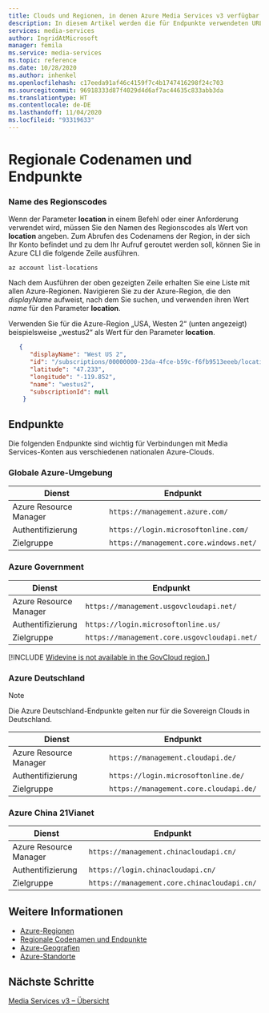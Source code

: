 ```yaml
---
title: Clouds und Regionen, in denen Azure Media Services v3 verfügbar ist
description: In diesem Artikel werden die für Endpunkte verwendeten URL und die Regionscodes erläutert.
services: media-services
author: IngridAtMicrosoft
manager: femila
ms.service: media-services
ms.topic: reference
ms.date: 10/28/2020
ms.author: inhenkel
ms.openlocfilehash: c17eeda91af46c4159f7c4b1747416298f24c703
ms.sourcegitcommit: 96918333d87f4029d4d6af7ac44635c833abb3da
ms.translationtype: HT
ms.contentlocale: de-DE
ms.lasthandoff: 11/04/2020
ms.locfileid: "93319633"
---
```

# <a name="regional-code-names-and-endpoints"></a>Regionale Codenamen und Endpunkte

### <a name="region-code-name"></a>Name des Regionscodes

Wenn der Parameter **location** in einem Befehl oder einer Anforderung verwendet wird, müssen Sie den Namen des Regionscodes als Wert von **location** angeben. Zum Abrufen des Codenamens der Region, in der sich Ihr Konto befindet und zu dem Ihr Aufruf geroutet werden soll, können Sie in Azure CLI die folgende Zeile ausführen.

```azurecli-interactive
az account list-locations
```

Nach dem Ausführen der oben gezeigten Zeile erhalten Sie eine Liste mit allen Azure-Regionen. Navigieren Sie zu der Azure-Region, die den *displayName* aufweist, nach dem Sie suchen, und verwenden ihren Wert *name* für den Parameter **location**.

Verwenden Sie für die Azure-Region „USA, Westen 2“ (unten angezeigt) beispielsweise „westus2“ als Wert für den Parameter **location**.

```json
   {
      "displayName": "West US 2",
      "id": "/subscriptions/00000000-23da-4fce-b59c-f6fb9513eeeb/locations/westus2",
      "latitude": "47.233",
      "longitude": "-119.852",
      "name": "westus2",
      "subscriptionId": null
    }
```

## <a name="endpoints"></a>Endpunkte  

Die folgenden Endpunkte sind wichtig für Verbindungen mit Media Services-Konten aus verschiedenen nationalen Azure-Clouds.

### <a name="global-azure"></a>Globale Azure-Umgebung

| Dienst | Endpunkt |
| ------- | -------- |
| Azure Resource Manager |  `https://management.azure.com/` |
| Authentifizierung | `https://login.microsoftonline.com/` |
| Zielgruppe | `https://management.core.windows.net/` |

### <a name="azure-government"></a>Azure Government

| Dienst | Endpunkt |
| ------- | -------- |
| Azure Resource Manager |  `https://management.usgovcloudapi.net/` |
| Authentifizierung | `https://login.microsoftonline.us/` |
| Zielgruppe | `https://management.core.usgovcloudapi.net/` |

[!INCLUDE [Widevine is not available in the GovCloud region.](./includes/widevine-not-available-govcloud.md)]

### <a name="azure-germany"></a>Azure Deutschland

> [!NOTE]
> Die Azure Deutschland-Endpunkte gelten nur für die Sovereign Clouds in Deutschland.

| Dienst | Endpunkt |
| ------- | -------- |
| Azure Resource Manager | `https://management.cloudapi.de/` |
| Authentifizierung | `https://login.microsoftonline.de/` |
| Zielgruppe | `https://management.core.cloudapi.de/`|

### <a name="azure-china-21vianet"></a>Azure China 21Vianet

| Dienst | Endpunkt |
| ------- | -------- |
| Azure Resource Manager | `https://management.chinacloudapi.cn/` |
| Authentifizierung | `https://login.chinacloudapi.cn/` |
| Zielgruppe |  `https://management.core.chinacloudapi.cn/` |

## <a name="see-also"></a>Weitere Informationen

* [Azure-Regionen](https://azure.microsoft.com/global-infrastructure/regions/)
* [Regionale Codenamen und Endpunkte](azure-regions-code-names.md)
* [Azure-Geografien](https://azure.microsoft.com/global-infrastructure/geographies/)
* [Azure-Standorte](https://azure.microsoft.com/global-infrastructure/locations/)

## <a name="next-steps"></a>Nächste Schritte

[Media Services v3 – Übersicht](media-services-overview.md)
